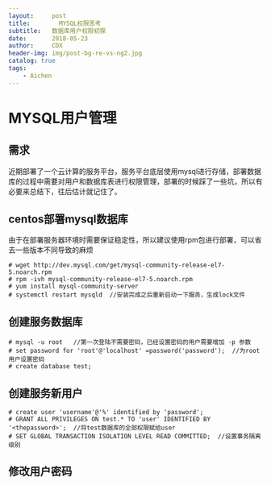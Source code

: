 ```yaml
---
layout:     post
title:        MYSQL权限思考
subtitle:   数据库用户权限初探   
date:       2018-05-23
author:     CDX
header-img: img/post-bg-re-vs-ng2.jpg
catalog: true
tags:
    - Aichen
---
```

# MYSQL用户管理
## 需求
近期部署了一个云计算的服务平台，服务平台底层使用mysql进行存储，部署数据库的过程中需要对用户和数据库表进行权限管理，部署的时候踩了一些坑，所以有必要来总结下，往后估计就记住了。
## centos部署mysql数据库
由于在部署服务器环境时需要保证稳定性，所以建议使用rpm包进行部署，可以省去一些版本不同导致的麻烦
```
# wget http://dev.mysql.com/get/mysql-community-release-el7-5.noarch.rpm
# rpm -ivh mysql-community-release-el7-5.noarch.rpm
# yum install mysql-community-server
# systemctl restart mysqld  //安装完成之后重新启动一下服务，生成lock文件
```
## 创建服务数据库
```
# mysql -u root   //第一次登陆不需要密码，已经设置密码的用户需要增加 -p 参数
# set password for 'root'@'localhost' =password('password');  //为root用户设置密码
# create database test;
```
## 创建服务新用户
```
# create user 'username'@'%' identified by 'password';
# GRANT ALL PRIVILEGES ON test.* TO 'user' IDENTIFIED BY '<thepassword>';  //将test数据库的全部权限赋给user
# SET GLOBAL TRANSACTION ISOLATION LEVEL READ COMMITTED;  //设置事务隔离级别
```
## 修改用户密码
```

```